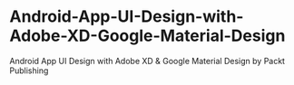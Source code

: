 # Android-App-UI-Design-with-Adobe-XD-Google-Material-Design
Android App UI Design with Adobe XD &amp; Google Material Design by Packt Publishing
